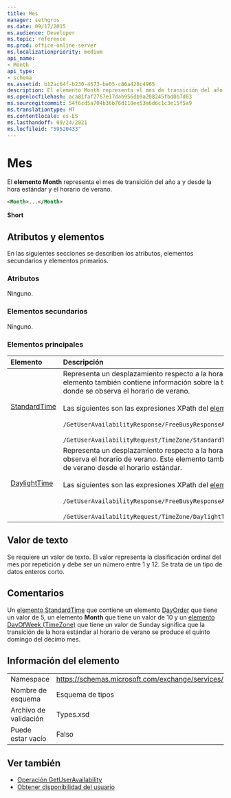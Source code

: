 ```yaml
---
title: Mes
manager: sethgros
ms.date: 09/17/2015
ms.audience: Developer
ms.topic: reference
ms.prod: office-online-server
ms.localizationpriority: medium
api_name:
- Month
api_type:
- schema
ms.assetid: b12ac64f-b230-4573-be05-c86a428c4965
description: El elemento Month representa el mes de transición del año a y desde la hora estándar y el horario de verano.
ms.openlocfilehash: aca81faf2767e17dab956db9a208245fbd0b7d83
ms.sourcegitcommit: 54f6cd5a704b36b76d110ee53a6d6c1c3e15f5a9
ms.translationtype: MT
ms.contentlocale: es-ES
ms.lasthandoff: 09/24/2021
ms.locfileid: "59520433"
---
```

# <a name="month"></a>Mes

El **elemento Month** representa el mes de transición del año a y desde la hora estándar y el horario de verano. 
  
```xml
<Month>...</Month>
```

 **Short**
## <a name="attributes-and-elements"></a>Atributos y elementos

En las siguientes secciones se describen los atributos, elementos secundarios y elementos primarios.
  
### <a name="attributes"></a>Atributos

Ninguno.
  
### <a name="child-elements"></a>Elementos secundarios

Ninguno.
  
### <a name="parent-elements"></a>Elementos principales

|**Elemento**|**Descripción**|
|:-----|:-----|
|[StandardTime](standardtime.md) <br/> | Representa un desplazamiento respecto a la hora universal coordinada (UTC) representada por el [elemento Bias (UTC).](bias-utc.md) Este elemento también contiene información sobre la transición a la hora estándar desde el horario de verano en las regiones donde se observa el horario de verano. <br/> <br/>  Las siguientes son las expresiones XPath del [elemento StandardTime:](standardtime.md) <br/> <br/>  `/GetUserAvailabilityResponse/FreeBusyResponseArray/FreeBusyResponse/FreeBusyView/WorkingHours/TimeZone/StandardTime` <br/><br/>  `/GetUserAvailabilityRequest/TimeZone/StandardTime` <br/> |
|[DaylightTime](daylighttime.md) <br/> | Representa un desplazamiento respecto a la hora UTC representada por el elemento [Bias (UTC)](bias-utc.md) en las regiones donde se observa el horario de verano. Este elemento también contiene información sobre cuándo se produce la transición al horario de verano desde el horario estándar.  <br/><br/>  Las siguientes son las expresiones XPath del [elemento DaylightTime:](daylighttime.md)  <br/> <br/> `/GetUserAvailabilityResponse/FreeBusyResponseArray/FreeBusyResponse/FreeBusyView/WorkingHours/TimeZone/DaylightTime` <br/><br/>  `/GetUserAvailabilityRequest/TimeZone/DaylightTime` <br/> |
   
## <a name="text-value"></a>Valor de texto

Se requiere un valor de texto. El valor representa la clasificación ordinal del mes por repetición y debe ser un número entre 1 y 12. Se trata de un tipo de datos enteros corto.
  
## <a name="remarks"></a>Comentarios

Un [elemento StandardTime](standardtime.md) que contiene un elemento [DayOrder](dayorder.md) que tiene un valor de 5, un elemento **Month** que tiene un valor de 10 y un [elemento DayOfWeek (TimeZone)](dayofweek-timezone.md) que tiene un valor de Sunday significa que la transición de la hora estándar al horario de verano se produce el quinto domingo del décimo mes. 
  
## <a name="element-information"></a>Información del elemento

|||
|:-----|:-----|
|Namespace  <br/> |https://schemas.microsoft.com/exchange/services/2006/types  <br/> |
|Nombre de esquema  <br/> |Esquema de tipos  <br/> |
|Archivo de validación  <br/> |Types.xsd  <br/> |
|Puede estar vacío  <br/> |Falso  <br/> |
   
## <a name="see-also"></a>Ver también

- [Operación GetUserAvailability](getuseravailability-operation.md)
- [Obtener disponibilidad del usuario](https://msdn.microsoft.com/library/d4133fcb-9b0f-4e6b-aadf-a389da83516a%28Office.15%29.aspx)

